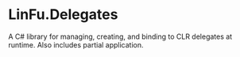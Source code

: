 LinFu.Delegates
===============

A C# library for managing, creating, and binding to CLR delegates at runtime. Also includes partial application.
